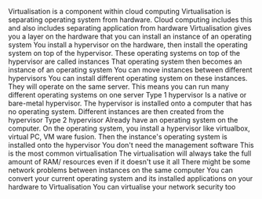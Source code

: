 Virtualisation is a component within cloud computing
Virtualisation is separating operating system from hardware. Cloud computing includes this and also includes separating application from hardware
Virtualisation gives you a layer on the hardware that you can install an instance of an operating system
You install a hypervisor on the hardware, then install the operating system on top of the hypervisor. These operating systems on top of the hypervisor are called instances
That operating system then becomes an instance of an operating system
You can move instances between different hypervisors
You can install different operating system on these instances. They will operate on the same server. This means you can run many different operating systems on one server
Type 1 hypervisor
Is a native or bare-metal hypervisor. The hypervisor is installed onto a computer that has no operating system. Different instances are then created from the hypervisor
Type 2 hypervisor
Already have an operating system on the computer. On the operating system, you install a hypervisor like virtualbox, virtual PC, VM ware fusion. Then the instance's operating system is installed onto the hypervisor
You don't need the management software
This is the most common virtualisation
The virtualisation will always take the full amount of RAM/ resources even if it doesn't use it all
There might be some network problems between instances on the same computer
You can convert your current operating system and its installed applications on your hardware to Virtualisation
You can virtualise your network security too
